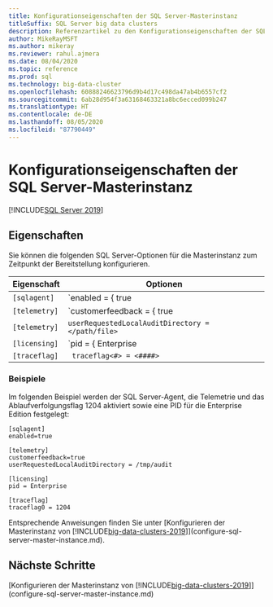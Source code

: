 ```yaml
---
title: Konfigurationseigenschaften der SQL Server-Masterinstanz
titleSuffix: SQL Server big data clusters
description: Referenzartikel zu den Konfigurationseigenschaften der SQL Server-Masterinstanz.
author: MikeRayMSFT
ms.author: mikeray
ms.reviewer: rahul.ajmera
ms.date: 08/04/2020
ms.topic: reference
ms.prod: sql
ms.technology: big-data-cluster
ms.openlocfilehash: 60888246623796d9b4d17c498da47ab4b6557cf2
ms.sourcegitcommit: 6ab28d954f3a63168463321a8bc6ecced099b247
ms.translationtype: HT
ms.contentlocale: de-DE
ms.lasthandoff: 08/05/2020
ms.locfileid: "87790449"
---
```

# <a name="sql-server-master-instance-configuration-properties"></a>Konfigurationseigenschaften der SQL Server-Masterinstanz

[!INCLUDE[SQL Server 2019](../includes/applies-to-version/sqlserver2019.md)]

## <a name="properties"></a>Eigenschaften

Sie können die folgenden SQL Server-Optionen für die Masterinstanz zum Zeitpunkt der Bereitstellung konfigurieren.

|Eigenschaft|Optionen|
| --- | --- |
|`[sqlagent]`|`enabled = { true | false }` |
|`[telemetry]`|`customerfeedback = { true | false }` |
|`[telemetry]`|`userRequestedLocalAuditDirectory = </path/file>`|
|`[licensing]`| `pid = { Enterprise | Developer }`|
|`[traceflag]`|` traceflag<#> = <####>`|

### <a name="examples"></a>Beispiele

Im folgenden Beispiel werden der SQL Server-Agent, die Telemetrie und das Ablaufverfolgungsflag 1204 aktiviert sowie eine PID für die Enterprise Edition festgelegt:

```
[sqlagent]
enabled=true

[telemetry]
customerfeedback=true
userRequestedLocalAuditDirectory = /tmp/audit

[licensing]
pid = Enterprise

[traceflag]
traceflag0 = 1204
```

Entsprechende Anweisungen finden Sie unter [Konfigurieren der Masterinstanz von [!INCLUDE[big-data-clusters-2019](../includes/ssbigdataclusters-ss-nover.md)]](configure-sql-server-master-instance.md).

## <a name="next-steps"></a>Nächste Schritte

[Konfigurieren der Masterinstanz von [!INCLUDE[big-data-clusters-2019](../includes/ssbigdataclusters-ss-nover.md)]](configure-sql-server-master-instance.md)
